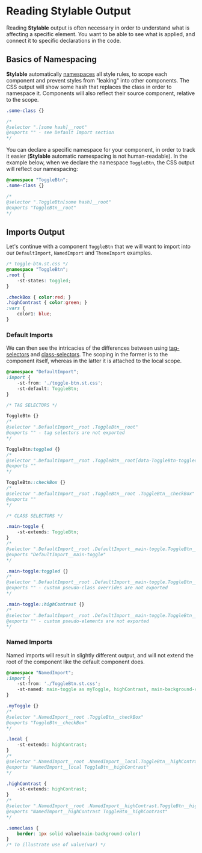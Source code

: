 # Reading Stylable Output

Reading **Stylable** output is often necessary in order to understand what is affecting a specific element. You want to be able to see what is applied, and connect it to specific declarations in the code.

## Basics of Namespacing

**Stylable** automatically [namespaces](../references/namespace.md) all style rules, to scope each component and prevent styles from "leaking" into other components. The CSS output will show some hash that replaces the class in order to namespace it. Components will also reflect their source component, relative to the scope. 

```css
.some-class {}

/*
@selector ".[some hash]__root"
@exports "" - see Default Import section
*/
```

You can declare a specific namespace for your component, in order to track it easier (**Stylable** automatic namespacing is not human-readable). In the example below, when we declare the namespace `ToggleBtn`, the CSS output will reflect our namespacing:

```css
@namespace "ToggleBtn";
.some-class {}

/*
@selector ".ToggleBtn[some hash]__root"
@exports "ToggleBtn__root"
*/
```

## Imports Output

Let's continue with a component `ToggleBtn` that we will want to import into our `DefaultImport`, `NamedImport` and `ThemeImport` examples.

```css
/* toggle-btn.st.css */
@namespace "ToggleBtn";
.root {
    -st-states: toggled;
}

.checkBox { color:red; }
.highContrast { color:green; }
:vars {
    color1: blue;
}
```

### Default Imports

We can then see the intricacies of the differences between using [tag-selectors](../references/tag-selectors.md) and [class-selectors](../references/class-selectors.md). The scoping in the former is to the component itself, whereas in the latter it is attached to the local scope.

```css
@namespace "DefaultImport";
:import {
    -st-from: './toggle-btn.st.css';
    -st-default: ToggleBtn;
}

/* TAG SELECTORS */

ToggleBtn {}
/*
@selector ".DefaultImport__root .ToggleBtn__root"
@exports "" - tag selectors are not exported
*/

ToggleBtn:toggled {}
/*
@selector ".DefaultImport__root .ToggleBtn__root[data-ToggleBtn-toggled]"
@exports ""
*/

ToggleBtn::checkBox {}
/*
@selector ".DefaultImport__root .ToggleBtn__root .ToggleBtn__checkBox"
@exports ""
*/

/* CLASS SELECTORS */

.main-toggle {
    -st-extends: ToggleBtn;
}
/*
@selector ".DefaultImport__root .DefaultImport__main-toggle.ToggleBtn__root"
@exports "DefaultImport__main-toggle"
*/

.main-toggle:toggled {}
/*
@selector ".DefaultImport__root .DefaultImport__main-toggle.ToggleBtn__root[data-ToggleBtn-toggled]"
@exports "" - custom pseudo-class overrides are not exported
*/

.main-toggle::highContrast {}
/*
@selector ".DefaultImport__root .DefaultImport__main-toggle.ToggleBtn__root  .ToggleBtn__highContrast"
@exports "" - custom pseudo-elements are not exported
*/
```

### Named Imports

Named imports will result in slightly different output, and will not extend the root of the component like the default component does.

```css
@namespace "NamedImport";
:import {
    -st-from: './ToggleBtn.st.css';
    -st-named: main-toggle as myToggle, highContrast, main-background-color;
}

.myToggle {}
/*
@selector ".NamedImport__root .ToggleBtn__checkBox"
@exports "ToggleBtn__checkBox"
*/

.local {
    -st-extends: highContrast;
}
/*
@selector ".NamedImport__root .NamedImport__local.ToggleBtn__highContrast"
@exports "NamedImport__local ToggleBtn__highContrast"
*/

.highContrast {
    -st-extends: highContrast;
}
/*
@selector ".NamedImport__root .NamedImport__highContrast.ToggleBtn__highContrast"
@exports "NamedImport__highContrast ToggleBtn__highContrast"
*/

.someclass {
    border: 1px solid value(main-background-color)
}
/* To illustrate use of value(var) */
```
